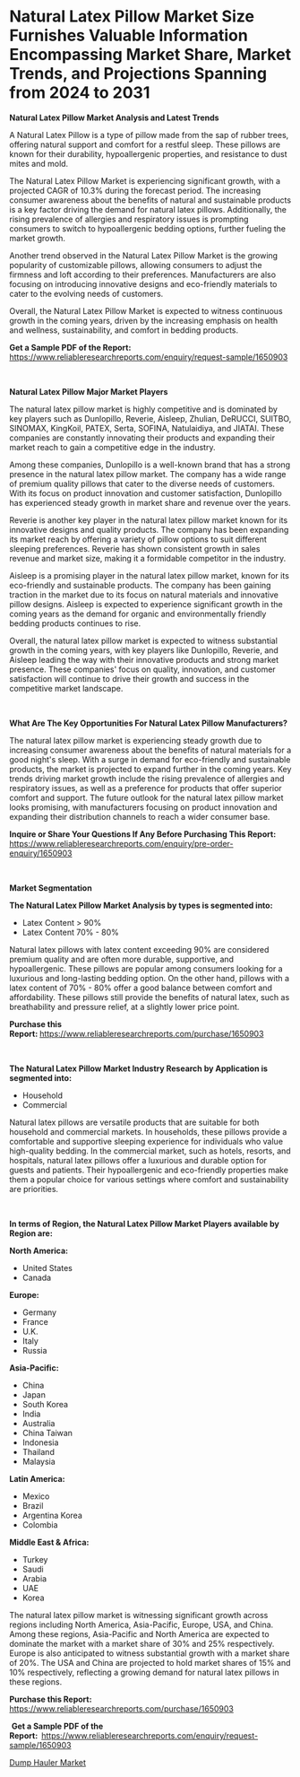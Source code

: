 <p><h1>Natural Latex Pillow Market Size Furnishes Valuable Information Encompassing Market Share, Market Trends, and Projections Spanning from 2024 to 2031</h1></p><p><strong>Natural Latex Pillow Market Analysis and Latest Trends</strong></p>
<p><p>A Natural Latex Pillow is a type of pillow made from the sap of rubber trees, offering natural support and comfort for a restful sleep. These pillows are known for their durability, hypoallergenic properties, and resistance to dust mites and mold.</p><p>The Natural Latex Pillow Market is experiencing significant growth, with a projected CAGR of 10.3% during the forecast period. The increasing consumer awareness about the benefits of natural and sustainable products is a key factor driving the demand for natural latex pillows. Additionally, the rising prevalence of allergies and respiratory issues is prompting consumers to switch to hypoallergenic bedding options, further fueling the market growth.</p><p>Another trend observed in the Natural Latex Pillow Market is the growing popularity of customizable pillows, allowing consumers to adjust the firmness and loft according to their preferences. Manufacturers are also focusing on introducing innovative designs and eco-friendly materials to cater to the evolving needs of customers.</p><p>Overall, the Natural Latex Pillow Market is expected to witness continuous growth in the coming years, driven by the increasing emphasis on health and wellness, sustainability, and comfort in bedding products.</p></p>
<p><strong>Get a Sample PDF of the Report:&nbsp;</strong> <a href="https://www.reliableresearchreports.com/enquiry/request-sample/1650903">https://www.reliableresearchreports.com/enquiry/request-sample/1650903</a></p>
<p>&nbsp;</p>
<p><strong>Natural Latex Pillow Major Market Players</strong></p>
<p><p>The natural latex pillow market is highly competitive and is dominated by key players such as Dunlopillo, Reverie, Aisleep, Zhulian, DeRUCCI, SUITBO, SINOMAX, KingKoil, PATEX, Serta, SOFINA, Natulaidiya, and JIATAI. These companies are constantly innovating their products and expanding their market reach to gain a competitive edge in the industry.</p><p>Among these companies, Dunlopillo is a well-known brand that has a strong presence in the natural latex pillow market. The company has a wide range of premium quality pillows that cater to the diverse needs of customers. With its focus on product innovation and customer satisfaction, Dunlopillo has experienced steady growth in market share and revenue over the years.</p><p>Reverie is another key player in the natural latex pillow market known for its innovative designs and quality products. The company has been expanding its market reach by offering a variety of pillow options to suit different sleeping preferences. Reverie has shown consistent growth in sales revenue and market size, making it a formidable competitor in the industry.</p><p>Aisleep is a promising player in the natural latex pillow market, known for its eco-friendly and sustainable products. The company has been gaining traction in the market due to its focus on natural materials and innovative pillow designs. Aisleep is expected to experience significant growth in the coming years as the demand for organic and environmentally friendly bedding products continues to rise.</p><p>Overall, the natural latex pillow market is expected to witness substantial growth in the coming years, with key players like Dunlopillo, Reverie, and Aisleep leading the way with their innovative products and strong market presence. These companies' focus on quality, innovation, and customer satisfaction will continue to drive their growth and success in the competitive market landscape.</p></p>
<p>&nbsp;</p>
<p><strong>What Are The Key Opportunities For Natural Latex Pillow Manufacturers?</strong></p>
<p><p>The natural latex pillow market is experiencing steady growth due to increasing consumer awareness about the benefits of natural materials for a good night's sleep. With a surge in demand for eco-friendly and sustainable products, the market is projected to expand further in the coming years. Key trends driving market growth include the rising prevalence of allergies and respiratory issues, as well as a preference for products that offer superior comfort and support. The future outlook for the natural latex pillow market looks promising, with manufacturers focusing on product innovation and expanding their distribution channels to reach a wider consumer base.</p></p>
<p><strong>Inquire or Share Your Questions If Any Before Purchasing This Report:</strong> <a href="https://www.reliableresearchreports.com/enquiry/pre-order-enquiry/1650903">https://www.reliableresearchreports.com/enquiry/pre-order-enquiry/1650903</a></p>
<p>&nbsp;</p>
<p><strong>Market Segmentation</strong></p>
<p><strong>The Natural Latex Pillow Market Analysis by types is segmented into:</strong></p>
<p><ul><li>Latex Content > 90%</li><li>Latex Content 70% - 80%</li></ul></p>
<p><p>Natural latex pillows with latex content exceeding 90% are considered premium quality and are often more durable, supportive, and hypoallergenic. These pillows are popular among consumers looking for a luxurious and long-lasting bedding option. On the other hand, pillows with a latex content of 70% - 80% offer a good balance between comfort and affordability. These pillows still provide the benefits of natural latex, such as breathability and pressure relief, at a slightly lower price point.</p></p>
<p><strong>Purchase this Report:&nbsp;</strong><a href="https://www.reliableresearchreports.com/purchase/1650903">https://www.reliableresearchreports.com/purchase/1650903</a></p>
<p>&nbsp;</p>
<p><strong>The Natural Latex Pillow Market Industry Research by Application is segmented into:</strong></p>
<p><ul><li>Household</li><li>Commercial</li></ul></p>
<p><p>Natural latex pillows are versatile products that are suitable for both household and commercial markets. In households, these pillows provide a comfortable and supportive sleeping experience for individuals who value high-quality bedding. In the commercial market, such as hotels, resorts, and hospitals, natural latex pillows offer a luxurious and durable option for guests and patients. Their hypoallergenic and eco-friendly properties make them a popular choice for various settings where comfort and sustainability are priorities.</p></p>
<p>&nbsp;</p>
<p><strong>In terms of Region, the Natural Latex Pillow Market Players available by Region are:</strong></p>
<p>
    <p> <strong> North America: </strong>
        <ul>
            <li>United States</li>
            <li>Canada</li>
        </ul>
        </p> 
    <p> <strong> Europe: </strong>
        <ul>
            <li>Germany</li>
            <li>France</li>
            <li>U.K.</li>
            <li>Italy</li>
            <li>Russia</li>
        </ul>
        </p> 
    <p> <strong> Asia-Pacific: </strong>
        <ul>
            <li>China</li>
            <li>Japan</li>
            <li>South Korea</li>
            <li>India</li>
            <li>Australia</li>
            <li>China Taiwan</li>
            <li>Indonesia</li>
            <li>Thailand</li>
            <li>Malaysia</li>
        </ul>
        </p> 
    <p> <strong> Latin America: </strong>
        <ul>
            <li>Mexico</li>
            <li>Brazil</li>
            <li>Argentina Korea</li>
            <li>Colombia</li>
        </ul>
        </p> 
    <p> <strong> Middle East & Africa: </strong>
        <ul>
            <li>Turkey</li>
            <li>Saudi</li>
            <li>Arabia</li>
            <li>UAE</li>
            <li>Korea</li>
        </ul>
    </p>
    </p>
<p><p>The natural latex pillow market is witnessing significant growth across regions including North America, Asia-Pacific, Europe, USA, and China. Among these regions, Asia-Pacific and North America are expected to dominate the market with a market share of 30% and 25% respectively. Europe is also anticipated to witness substantial growth with a market share of 20%. The USA and China are projected to hold market shares of 15% and 10% respectively, reflecting a growing demand for natural latex pillows in these regions.</p></p>
<p><strong>Purchase this Report: </strong><a href="https://www.reliableresearchreports.com/purchase/1650903">https://www.reliableresearchreports.com/purchase/1650903</a></p>
<p>&nbsp;<strong>Get a Sample PDF of the Report:&nbsp;&nbsp;</strong><a href="https://www.reliableresearchreports.com/enquiry/request-sample/1650903">https://www.reliableresearchreports.com/enquiry/request-sample/1650903</a></p>
<p><strong></strong></p>
<p><p><a href="https://faithful-glue-af3.notion.site/Dump-Hauler-Market-Offers-Provide-Insightful-Data-for-the-Time-Period-from-2024-to-2031-and-also-Pro-8102166235df4534a2d204a0341a8b27">Dump Hauler Market</a></p></p>